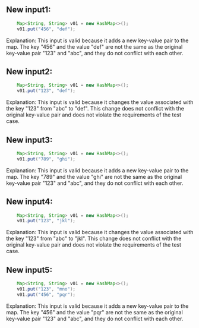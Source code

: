 ## New input1:
```java
    Map<String, String> v01 = new HashMap<>();
    v01.put("456", "def");
```
Explanation: This input is valid because it adds a new key-value pair to the map. The key "456" and the value "def" are not the same as the original key-value pair "123" and "abc", and they do not conflict with each other.

## New input2:
```java
    Map<String, String> v01 = new HashMap<>();
    v01.put("123", "def");
```
Explanation: This input is valid because it changes the value associated with the key "123" from "abc" to "def". This change does not conflict with the original key-value pair and does not violate the requirements of the test case.

## New input3:
```java
    Map<String, String> v01 = new HashMap<>();
    v01.put("789", "ghi");
```
Explanation: This input is valid because it adds a new key-value pair to the map. The key "789" and the value "ghi" are not the same as the original key-value pair "123" and "abc", and they do not conflict with each other.

## New input4:
```java
    Map<String, String> v01 = new HashMap<>();
    v01.put("123", "jkl");
```
Explanation: This input is valid because it changes the value associated with the key "123" from "abc" to "jkl". This change does not conflict with the original key-value pair and does not violate the requirements of the test case.

## New input5:
```java
    Map<String, String> v01 = new HashMap<>();
    v01.put("123", "mno");
    v01.put("456", "pqr");
```
Explanation: This input is valid because it adds a new key-value pair to the map. The key "456" and the value "pqr" are not the same as the original key-value pair "123" and "abc", and they do not conflict with each other.
